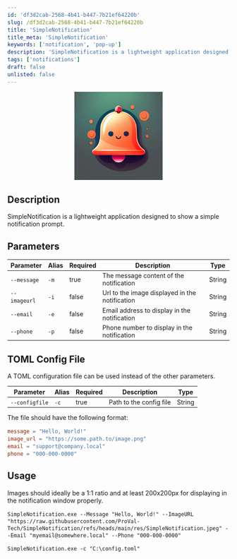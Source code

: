 ```yaml
---
id: 'df3d2cab-2568-4b41-b447-7b21ef64220b'
slug: /df3d2cab-2568-4b41-b447-7b21ef64220b
title: 'SimpleNotification'
title_meta: 'SimpleNotification'
keywords: ['notification', 'pop-up']
description: 'SimpleNotification is a lightweight application designed to show a simple notification prompt.'
tags: ['notifications']
draft: false
unlisted: false
---
```


<p align="center">
  <img src="https://raw.githubusercontent.com/ProVal-Tech/proval-docs/refs/heads/main/static/img/docs/df3d2cab-2568-4b41-b447-7b21ef64220b/SimpleNotification.webp" alt="Simple Notification Icon" width="200" />
</p>

## Description

SimpleNotification is a lightweight application designed to show a simple notification prompt.

## Parameters

| Parameter    | Alias | Required | Description                                    | Type   |
| ------------ | ----- | -------- | ---------------------------------------------- | ------ |
| `--message`  | `-m`  | true     | The message content of the notification        | String |
| `--imageurl` | `-i`  | false    | Url to the image displayed in the notification | String |
| `--email`    | `-e`  | false    | Email address to display in the notification   | String |
| `--phone`    | `-p`  | false    | Phone number to display in the notification    | String |

## TOML Config File

A TOML configuration file can be used instead of the other parameters.

| Parameter      | Alias | Required | Description             | Type   |
| -------------- | ----- | -------- | ----------------------- | ------ |
| `--configfile` | `-c`  | true     | Path to the config file | String |

The file should have the following format:

```toml
message = "Hello, World!"
image_url = "https://some.path.to/image.png"
email = "support@company.local"
phone = "000-000-0000"
```

## Usage

Images should ideally be a 1:1 ratio and at least 200x200px for displaying in the notification window properly.

```shell
SimpleNotification.exe --Message "Hello, World!" --ImageURL "https://raw.githubusercontent.com/ProVal-Tech/SimpleNotification/refs/heads/main/res/SimpleNotification.jpeg" --Email "myemail@somewhere.local" --Phone "000-000-0000"
```

```shell
SimpleNotification.exe -c "C:\config.toml"
```

